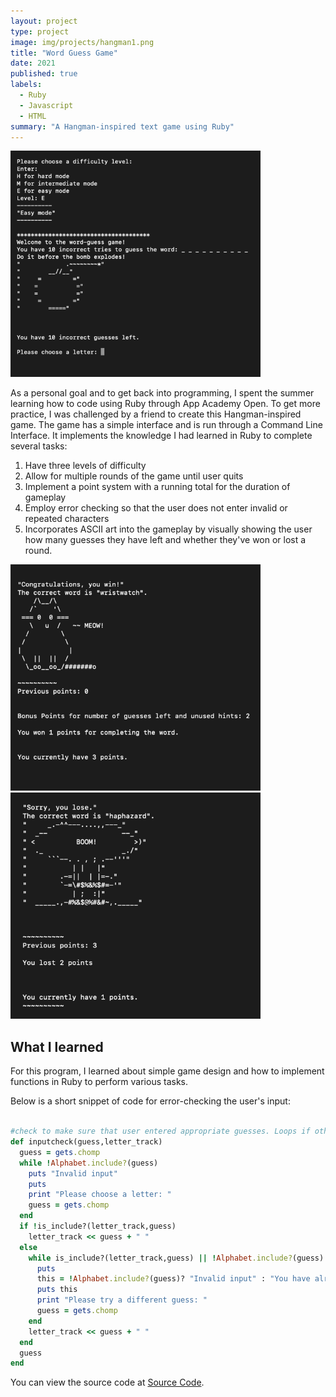 ```yaml
---
layout: project
type: project
image: img/projects/hangman1.png
title: "Word Guess Game"
date: 2021
published: true
labels:
  - Ruby
  - Javascript
  - HTML
summary: "A Hangman-inspired text game using Ruby"
---
```


<div class="text-center p-4">
  <img width="400px" src="../img/projects/hangman2.png" class="img-thumbnail" >
</div>

As a personal goal and to get back into programming, I spent the summer learning how to code using Ruby through App Academy Open. To get more practice, I was challenged by a friend to create this Hangman-inspired game. The game has a simple interface and is run through a Command Line Interface. It implements the knowledge I had learned in Ruby to complete several tasks:

1. Have three levels of difficulty
2. Allow for multiple rounds of the game until user quits
3. Implement a point system with a running total for the duration of gameplay
3. Employ error checking so that the user does not enter invalid or repeated characters
4. Incorporates ASCII art into the gameplay by visually showing the user how many guesses they have left and whether they've won or lost a round. 
<div class="text-center p-4">
  <img width="400px" src="../img/projects/hangman3.png" class="img-thumbnail" >
  <img width="400px" src="../img/projects/hangman4.png" class="img-thumbnail" >
</div>


## What I learned
For this program, I learned about simple game design and how to implement functions in Ruby to perform various tasks.

Below is a short snippet of code for error-checking the user's input:
```ruby

#check to make sure that user entered appropriate guesses. Loops if otherwise.
def inputcheck(guess,letter_track)
  guess = gets.chomp
  while !Alphabet.include?(guess)
    puts "Invalid input"
    puts
    print "Please choose a letter: "
    guess = gets.chomp
  end
  if !is_include?(letter_track,guess)
    letter_track << guess + " "
  else
    while is_include?(letter_track,guess) || !Alphabet.include?(guess)
      puts
      this = !Alphabet.include?(guess)? "Invalid input" : "You have already guessed this letter. "
      puts this
      print "Please try a different guess: "
      guess = gets.chomp
    end
    letter_track << guess + " "
  end
  guess
end

```

You can view the source code at [Source Code](https://github.com/mendechris/mendechris.github.io/blob/e3235a1df5d4ddf8171b9baf4a07edac9b6db01c/projects/hangman.rb).
